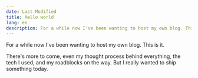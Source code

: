 ```yaml
---
date: Last Modified
title: Hello world
lang: en
description: For a while now I've been wanting to host my own blog. This is it.
---
```


For a while now I've been wanting to host my own blog. This is it.

There's more to come, even my thought process behind everything, the tech I used, and my roadblocks on the way. But I really wanted to ship something today.